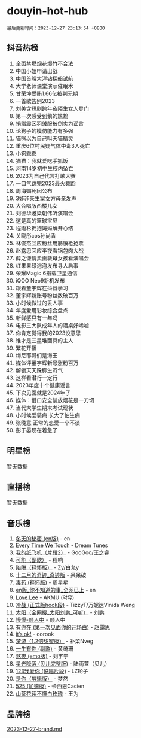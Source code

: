 # douyin-hot-hub

`最后更新时间：2023-12-27 23:13:54 +0800`

## 抖音热榜

1. 全面禁燃烟花爆竹不合法
1. 中国小姐申请出战
1. 中国首艘大洋钻探船试航
1. 大学老师课堂演示催眠术
1. 甘荣坤受贿1.66亿被判无期
1. 一首歌告别2023
1. 刘美含短剧跨年夜陌生女人登门
1. 第一次感受到鹅的尴尬
1. 捐赠震区羽绒服被倒卖为谣言
1. 论狗子的模仿能力有多强
1. 猫咪以为自己叫天猫精灵
1. 重庆6位村民疑气体中毒3人死亡
1. 小狗乖乖
1. 猫猫：我就爱吃手抓饭
1. 河南14岁初中生校内坠亡
1. 2023为自己代言打歌大赛
1. 一口气跳完2023最火舞蹈
1. 周海媚死因公布
1. 3娃非亲生案女方母亲发声
1. 大合唱版西楼儿女
1. 刘德华邀梁朝伟听演唱会
1. 这是真的篮球宝贝
1. 程雨杉拥抱妈妈解开心结
1. 关晓彤cos孙尚香
1. 林俊杰回应粉丝用筋膜枪抢票
1. 赵露思回应半夜看锅包肉大战
1. 薛之谦请卖画救母女孩看演唱会
1. 红果果绿泡泡发布寻人启事
1. 荣耀Magic 6搭载卫星通信
1. iQOO Neo9新机发布
1. 跟着董宇辉在抖音学习
1. 董宇辉新账号粉丝数破百万
1. 小时候做过的丢人事
1. 年度爱用彩妆综合盘点
1. 新鲜感只有一年吗
1. 电影三大队成年人的酒桌好唏嘘
1. 你肯定觉得我的2023没意思
1. 谁才是三星堆面具的主人
1. 繁花开播
1. 梅尼耶哥们是海王
1. 媒体评董宇辉新号涨粉百万
1. 解锁天天跺脚生闷气
1. 这样看潜行一定行
1. 2023年度十个健康谣言
1. 下次见面就是2024年了
1. 媒体：借口安全禁放烟花是一刀切
1. 当代大学生期末考试现状
1. 小时候爱装病 长大了怕生病
1. 张晚意 正常的恋爱一个不谈
1. 彭于晏现在着急了

## 明星榜

暂无数据

## 直播榜

暂无数据

## 音乐榜

1. [冬天的秘密 (en版)](https://sf6-cdn-tos.douyinstatic.com/obj/tos-cn-ve-2774/okIuMHDdzyf3FjGK4Lphe1vfHcQaPIHAg0Z4CR) - en
1. [Every Time We Touch](https://sf3-cdn-tos.douyinstatic.com/obj/tos-cn-ve-2774/ogN6lUKQeBBfEVhIOMikG1CcJjugxk1tztZyhP) - Dream Tunes
1. [我的纸飞机（片段2）](https://sf3-cdn-tos.douyinstatic.com/obj/tos-cn-ve-2774/oM2ZrKcg2CD5AeRB2gkeXOFB1IxAGJdZPazYHf) - GooGoo/王之睿
1. [可能（副歌）](https://sf3-cdn-tos.douyinstatic.com/obj/tos-cn-ve-2774/cde1731888894259b333569393c2fb51) - 程响
1. [陷阱（释怀版）](https://sf6-cdn-tos.douyinstatic.com/obj/tos-cn-ve-2774/oE8C21LeZrzKLDFfQYgMzx4GAIHageG5IzayY7) - Zy/白允y
1. [十二月的奇迹_奇迹版](https://sf6-cdn-tos.douyinstatic.com/obj/tos-cn-ve-2774/oMslvA9FBzGMGHnyUuoiiUjtIAXfMz6tzwByW8) - 呆呆破
1. [毒药 (释怀版)](https://sf6-cdn-tos.douyinstatic.com/obj/tos-cn-ve-2774/oYILMEAzspdZBIzy4frJNB8ZHPHWAhiwowd4Ad) - 周星星
1. [en版_你不知道的事_全网已上](https://sf3-cdn-tos.douyinstatic.com/obj/tos-cn-ve-2774/o4QbYLDezHUtFyDKdF9XfmPhIewaqEQAggj6Cb) - en
1. [Love Lee](https://sf3-cdn-tos.douyinstatic.com/obj/tos-cn-ve-2774/o05GbkJGbCBTdDnMtB0fwOYgkeZp23vrWQDQBS) - AKMU (악뮤)
1. [冷战 (正式版hook段)](https://sf6-cdn-tos.douyinstatic.com/obj/tos-cn-ve-2774/oMuEoiBasWApEMVDgNiI8VAByNmwo5J0pyf8Yx) - TizzyT/万妮达Vinida Weng
1. [太阳（全网搜_太阳刘鹏_可听）](https://sf6-cdn-tos.douyinstatic.com/obj/tos-cn-ve-2774/ogWbyIQnlBFImVbeDocRdCIYtBHlbJXgfZMvgz) - 刘鹏
1. [慢慢-颜人中](https://sf6-cdn-tos.douyinstatic.com/obj/tos-cn-ve-2774/ocjHNfBXdBxQNC8ZGAeoLMFTUgtBg8bkExunDC) - 颜人中
1. [有你在 (第一次见面你的开场白)](https://sf3-cdn-tos.douyinstatic.com/obj/tos-cn-ve-2774/oAthrQ3ClJBfI57uBoFEgNDYtNCZ0TSYQQfxQ0) - 赵露思
1. [it’s ok!](https://sf3-cdn-tos.douyinstatic.com/obj/tos-cn-ve-2774/0fc4d0ee28444bd0ab76e8b7c0003f52) - corook
1. [梦游（1.2倍甜蜜版）](https://sf6-cdn-tos.douyinstatic.com/obj/tos-cn-ve-2774/o4gyAUm8hwufoEABmwVIiQtHsFuGzAEEWtNMzo) - 补菜Nveg
1. [一生有你 (副歌)](https://sf3-cdn-tos.douyinstatic.com/obj/tos-cn-ve-2774/o8xzM8HLaQzgMiJ96FKAWCenIuzkFpfClDdmeW) - 黄绮珊
1. [熬夜 (emo版)](https://sf6-cdn-tos.douyinstatic.com/obj/tos-cn-ve-2774/ocQZvZErLThAfNQOtBZ178gQDfCDFBL9iB5lvY) - 刘宇宁
1. [星光降落 (贝儿完整版)](https://sf6-cdn-tos.douyinstatic.com/obj/tos-cn-ve-2774/okwB9hAwyAtsFFkFBzAX1hOOfQuIoMNs0W2Mwr) - 陆雨萱（贝儿）
1. [123我爱你 (说唱片段)](https://sf6-cdn-tos.douyinstatic.com/obj/tos-cn-ve-2774/oYCWFpY0hL9kda0dQKIGDYeKYfQmAse0DgpDjz) - LZ轮子
1. [是你（剪辑版）](https://sf3-cdn-tos.douyinstatic.com/obj/tos-cn-ve-2774/46019dae783c4c969944217fe1cfafc4) - 梦然
1. [525 (加速版)](https://sf6-cdn-tos.douyinstatic.com/obj/tos-cn-ve-2774/oIfKCtqfDyP8Vc9FpAPgWMyezT6LnDT1abRwGg) - 卡西恩Cacien
1. [山茶花读不懂白玫瑰](https://sf3-cdn-tos.douyinstatic.com/obj/tos-cn-ve-2774/osfn8B7DktrRHEPJgPCfDbw7QDQEkwC16BxZg9) - 王为

## 品牌榜

[2023-12-27-brand.md](2023-12-27-brand.md)

